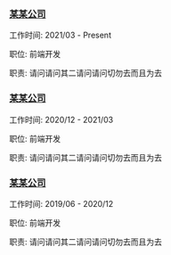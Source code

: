 
###  [某某公司](https://www.baidu.com/)

 工作时间: 2021/03 - Present

 职位: 前端开发

 职责: 请问请问其二请问请问切勿去而且为去

###  [某某公司](https://www.baidu.com/)

 工作时间: 2020/12 - 2021/03

 职位: 前端开发

 职责: 请问请问其二请问请问切勿去而且为去
###  [某某公司](https://www.baidu.com/)

 工作时间: 2019/06 - 2020/12

 职位: 前端开发

 职责: 请问请问其二请问请问切勿去而且为去

